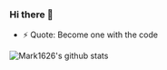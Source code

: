 ### Hi there 👋

- ⚡ Quote: Become one with the code

![Mark1626's github stats](https://github-readme-stats.vercel.app/api?username=mark1626&theme=radical&show_icons=true&hide_border=true "Mark's GitHub stats")


